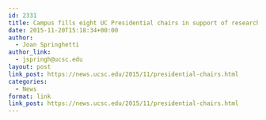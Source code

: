 ```yaml
---
id: 2331
title: Campus fills eight UC Presidential chairs in support of research mission
date: 2015-11-20T15:18:34+00:00
author:
  - Joan Springhetti
author_link:
  - jspringh@ucsc.edu
layout: post
link_post: https://news.ucsc.edu/2015/11/presidential-chairs.html
categories:
  - News
format: link
link_post: https://news.ucsc.edu/2015/11/presidential-chairs.html
---
```

